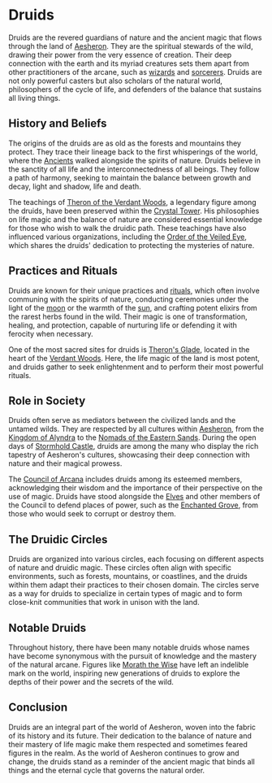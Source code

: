 # Druids

Druids are the revered guardians of nature and the ancient magic that flows through the land of [Aesheron](Aesheron.md). They are the spiritual stewards of the wild, drawing their power from the very essence of creation. Their deep connection with the earth and its myriad creatures sets them apart from other practitioners of the arcane, such as [wizards](wizards.md) and [sorcerers](sorcerers.md). Druids are not only powerful casters but also scholars of the natural world, philosophers of the cycle of life, and defenders of the balance that sustains all living things.

## History and Beliefs

The origins of the druids are as old as the forests and mountains they protect. They trace their lineage back to the first whisperings of the world, where the [Ancients](Ancients.md) walked alongside the spirits of nature. Druids believe in the sanctity of all life and the interconnectedness of all beings. They follow a path of harmony, seeking to maintain the balance between growth and decay, light and shadow, life and death.

The teachings of [Theron of the Verdant Woods](Theron%20of%20the%20Verdant%20Woods.md), a legendary figure among the druids, have been preserved within the [Crystal Tower](Crystal%20Tower.md). His philosophies on life magic and the balance of nature are considered essential knowledge for those who wish to walk the druidic path. These teachings have also influenced various organizations, including the [Order of the Veiled Eye](Order%20of%20the%20Veiled%20Eye.md), which shares the druids' dedication to protecting the mysteries of nature.

## Practices and Rituals

Druids are known for their unique practices and [rituals](rituals.md), which often involve communing with the spirits of nature, conducting ceremonies under the light of the [moon](moon.md) or the warmth of the [sun](sun.md), and crafting potent elixirs from the rarest herbs found in the wild. Their magic is one of transformation, healing, and protection, capable of nurturing life or defending it with ferocity when necessary.

One of the most sacred sites for druids is [Theron's Glade](Theron's%20Glade.md), located in the heart of the [Verdant Woods](Verdant%20Woods.md). Here, the life magic of the land is most potent, and druids gather to seek enlightenment and to perform their most powerful rituals.

## Role in Society

Druids often serve as mediators between the civilized lands and the untamed wilds. They are respected by all cultures within [Aesheron](Aesheron.md), from the [Kingdom of Alyndra](Kingdom%20of%20Alyndra.md) to the [Nomads of the Eastern Sands](Nomads%20of%20the%20Eastern%20Sands.md). During the open days of [Stormhold Castle](Stormhold%20Castle.md), druids are among the many who display the rich tapestry of Aesheron's cultures, showcasing their deep connection with nature and their magical prowess.

The [Council of Arcana](Council%20of%20Arcana.md) includes druids among its esteemed members, acknowledging their wisdom and the importance of their perspective on the use of magic. Druids have stood alongside the [Elves](Elves.md) and other members of the Council to defend places of power, such as the [Enchanted Grove](Enchanted%20Grove.md), from those who would seek to corrupt or destroy them.

## The Druidic Circles

Druids are organized into various circles, each focusing on different aspects of nature and druidic magic. These circles often align with specific environments, such as forests, mountains, or coastlines, and the druids within them adapt their practices to their chosen domain. The circles serve as a way for druids to specialize in certain types of magic and to form close-knit communities that work in unison with the land.

## Notable Druids

Throughout history, there have been many notable druids whose names have become synonymous with the pursuit of knowledge and the mastery of the natural arcane. Figures like [Morath the Wise](Morath%20the%20Wise.md) have left an indelible mark on the world, inspiring new generations of druids to explore the depths of their power and the secrets of the wild.

## Conclusion

Druids are an integral part of the world of Aesheron, woven into the fabric of its history and its future. Their dedication to the balance of nature and their mastery of life magic make them respected and sometimes feared figures in the realm. As the world of Aesheron continues to grow and change, the druids stand as a reminder of the ancient magic that binds all things and the eternal cycle that governs the natural order.